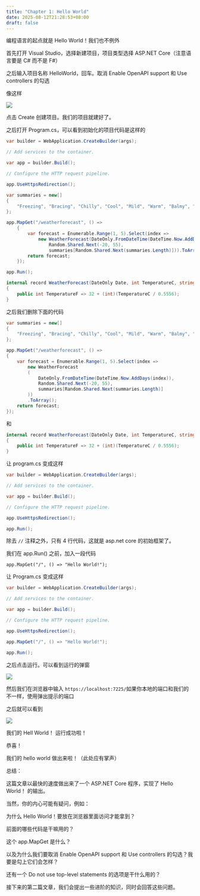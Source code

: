 ```yaml
---
title: "Chapter 1: Hello World"
date: 2025-08-12T21:28:53+08:00
draft: false
---
```

编程语言的起点就是 Hello World！我们也不例外

首先打开 Visual Studio，选择新建项目，项目类型选择 ASP.NET Core（注意语言要是 C# 而不是 F#）

之后输入项目名称 HelloWorld，回车。取消 Enable OpenAPI support 和 Use controllers 的勾选

像这样

![](https://cdn.nlark.com/yuque/0/2025/png/21733593/1754549635899-4bb7c8a6-1e34-486c-b0a5-c6b144971777.png)

点击 Create 创建项目。我们的项目就建好了。



之后打开 Program.cs，可以看到初始化的项目代码是这样的

```csharp
var builder = WebApplication.CreateBuilder(args);

// Add services to the container.

var app = builder.Build();

// Configure the HTTP request pipeline.

app.UseHttpsRedirection();

var summaries = new[]
{
    "Freezing", "Bracing", "Chilly", "Cool", "Mild", "Warm", "Balmy", "Hot", "Sweltering", "Scorching"
};

app.MapGet("/weatherforecast", () =>
    {
        var forecast = Enumerable.Range(1, 5).Select(index =>
            new WeatherForecast(DateOnly.FromDateTime(DateTime.Now.AddDays(index)),
                Random.Shared.Next(-20, 55),
                summaries[Random.Shared.Next(summaries.Length)])).ToArray();
        return forecast;
    });

app.Run();

internal record WeatherForecast(DateOnly Date, int TemperatureC, string? Summary)
{
    public int TemperatureF => 32 + (int)(TemperatureC / 0.5556);
}

```



之后我们删除下面的代码

```csharp
var summaries = new[]
{
    "Freezing", "Bracing", "Chilly", "Cool", "Mild", "Warm", "Balmy", "Hot", "Sweltering", "Scorching"
};

app.MapGet("/weatherforecast", () =>
{
    var forecast = Enumerable.Range(1, 5).Select(index =>
        new WeatherForecast
        (
            DateOnly.FromDateTime(DateTime.Now.AddDays(index)),
            Random.Shared.Next(-20, 55),
            summaries[Random.Shared.Next(summaries.Length)]
        ))
        .ToArray();
    return forecast;
});

```

和

```csharp
internal record WeatherForecast(DateOnly Date, int TemperatureC, string? Summary)
{
    public int TemperatureF => 32 + (int)(TemperatureC / 0.5556);
}
```



让 program.cs 变成这样

```csharp
var builder = WebApplication.CreateBuilder(args);

// Add services to the container.

var app = builder.Build();

// Configure the HTTP request pipeline.

app.UseHttpsRedirection();

app.Run();

```

除去 `//` 注释之外，只有 4 行代码，这就是 asp.net core 的初始框架了。



我们在 app.Run() 之前，加入一段代码

`app.MapGet("/", () => "Hello World!");`

让 Program.cs 变成这样

```csharp
var builder = WebApplication.CreateBuilder(args);

// Add services to the container.

var app = builder.Build();

// Configure the HTTP request pipeline.

app.UseHttpsRedirection();

app.MapGet("/", () => "Hello World!");

app.Run();

```



之后点击运行。可以看到运行的弹窗

![](https://cdn.nlark.com/yuque/0/2025/png/21733593/1754550015631-9230b0f0-164f-4730-8895-ca65388e1517.png)



然后我们在浏览器中输入 `https://localhost:7225/`如果你本地的端口和我们的不一样，使用弹出提示的端口

之后就可以看到

![](https://cdn.nlark.com/yuque/0/2025/png/21733593/1754550214899-2e43d968-d2d2-4161-847a-44036c1a8874.png)

我们的 Hell World！ 运行成功啦！

恭喜！

我们的 hello world 做出来啦！（此处应有掌声）



总结：

这篇文章以最快的速度做出来了一个 ASP\.NET Core 程序，实现了 Hello World！ 的输出。

当然，你的内心可能有疑问，例如：

为什么 Hello World！要放在浏览器里面访问才能拿到？

前面的哪些代码是干嘛用的？

这个 app.MapGet 是什么？

以及为什么我们要取消 Enable OpenAPI support 和 Use controllers 的勾选？我要是勾上它们会怎样？

还有一个 Do not use top-level statements 的选项是干什么用的？

接下来的第二篇文章，我们会提出一些进阶的知识，同时会回答这些问题。


